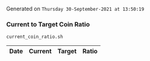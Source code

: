 Generated on `Thursday 30-September-2021 at 13:50:19`

### Current to Target Coin Ratio
`current_coin_ratio.sh`

Date|Current|Target|Ratio
---|---|---|---

